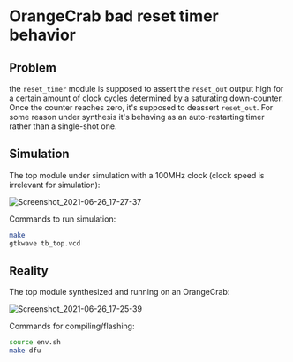 # OrangeCrab bad reset timer behavior

## Problem

the `reset_timer` module is supposed to assert the `reset_out` output high for a certain amount of clock cycles determined by a saturating down-counter. Once the counter reaches zero, it's supposed to deassert `reset_out`. For some reason under synthesis it's behaving as an auto-restarting timer rather than a single-shot one.

## Simulation

The top module under simulation with a 100MHz clock (clock speed is irrelevant for simulation):

![Screenshot_2021-06-26_17-27-37](https://user-images.githubusercontent.com/1173876/123527291-db2b6680-d6a3-11eb-8c71-80e188c48115.png)

Commands to run simulation:

```sh
make
gtkwave tb_top.vcd
```

## Reality

The top module synthesized and running on an OrangeCrab:

![Screenshot_2021-06-26_17-25-39](https://user-images.githubusercontent.com/1173876/123527289-d8307600-d6a3-11eb-9368-3d6d7ce56350.png)

Commands for compiling/flashing:

```sh
source env.sh
make dfu
```
